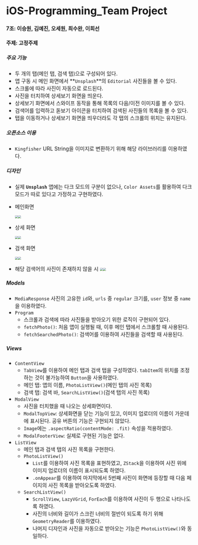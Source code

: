 # iOS-Programming_Team Project

#### 7조: 이승원, 김예진, 오세원, 최수완, 이희선

#### 주제: 고정주제



##### 주요 기능

- 두 개의 탭(메인 탭, 검색 탭)으로 구성되어 있다.
- 앱 구동 시 메인 화면에서 **`Unsplash`**의 `Editorial` 사진들을 볼 수 있다.
- 스크롤에 따라 사진이 자동으로 로드된다.
- 사진을 터치하여 상세보기 화면을 띄운다.
- 상세보기 화면에서 스와이프 동작을 통해 목록의 다음/이전 이미지를 볼 수 있다.
- 검색어를 입력하고 돋보기 아이콘을 터치하여 검색된 사진들의 목록을 볼 수 있다.
- 탭을 이동하거나 상세보기 화면을 띄우더라도 각 탭의 스크롤의 위치는 유지된다.



##### 오픈소스 이용

- `Kingfisher`
  URL String을 이미지로 변환하기 위해 해당 라이브러리를 이용하였다. 



##### 디자인

- 실제 **`Unsplash`** 앱에는 다크 모드의 구분이 없으나, `Color Assets`를 활용하여 다크 모드가 따로 있다고 가정하고 구현하였다.

- 메인화면

  <img src="./ReadMe_img/main_light.png" style="zoom:50%;" /><img src="./ReadMe_img/main_dark.png" style="zoom:50%;" />

- 상세 화면

  <img src="./ReadMe_img/detail_light.png" style="zoom:50%;" /><img src="./ReadMe_img/detail_dark.png" style="zoom:50%;" />

- 검색 화면

  <img src="./ReadMe_img/search_light.png" style="zoom:50%;" /><img src="./ReadMe_img/search_dark.png" style="zoom:50%;" />

- 해당 검색어의 사진이 존재하지 않을 시
  <img src="./ReadMe_img/noPhotos_light.png" style="zoom:50%;" /><img src="./ReadMe_img/noPhotos_dark.png" style="zoom:50%;" />



##### Models

- `MediaResponse`
  사진의 고유한 `id`와, `urls` 중 `regular` 크기를, `user` 정보 중 `name`을 이용하였다.
- `Program`
  - 스크롤과 검색에 따라 사진들을 받아오기 위한 로직이 구현되어 있다.
  - `fetchPhoto()`: 처음 앱이 실행될 때, 이후 메인 탭에서 스크롤할 때 사용된다.
  - `fetchSearchedPhoto()`: 검색어를 이용하여 사진들을 검색할 때 사용된다.



##### Views

- `ContentView`
  - `TabView`를 이용하여 메인 탭과 검색 탭을 구성하였다. `tabItem`의 위치를 조정하는 것이 불가능하여 `Button`을 사용하였다.
  - 메인 탭: 앱의 이름, `PhotoListView()`(메인 탭의 사진 목록)
  - 검색 탭: 검색 바, `SearchListView()`(검색 탭의 사진 목록)
- `ModalView`
  - 사진을 터치했을 때 나오는 상세화면이다.
  - `ModalTopView`: 상세화면을 닫는 기능이 있고, 이미지 업로더의 이름이 가운데에 표시된다. 공유 버튼의 기능은 구현되지 않았다.
  - `Image`에는 `.aspectRatio(contentMode: .fit)` 속성을 적용하였다.
  - `ModalFooterView`: 실제로 구현된 기능은 없다.
- `ListView`
  - 메인 탭과 검색 탭의 사진 목록을 구현한다.
  - `PhotoListView()`
    - `List`를 이용하여 사진 목록을 표현하였고, `ZStack`을 이용하여 사진 위에 이미지 업로더의 이름이 표시되도록 하였다.
    - `.onAppear`를 이용하여 마지막에서 5번째 사진이 화면에 등장할 때 다음 페이지의 사진 목록을 받아오도록 하였다.
  - `SearchListView()`
    - `ScrollView`, `LazyVGrid`, `ForEach`를 이용하여 사진이 두 행으로 나타나도록 하였다. 
    - 사진의 너비와 길이가 스크린 너비의 절반이 되도록 하기 위해 `GeometryReader`를 이용하였다.
    - 나머지 디자인과 사진을 자동으로 받아오는 기능은 `PhotoListView()`와 동일하다.

